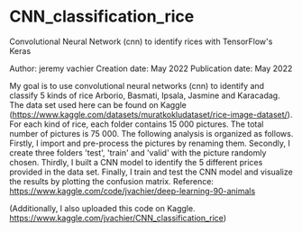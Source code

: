 # CNN_classification_rice

Convolutional Neural Network (cnn) to identify rices with TensorFlow's Keras 

Author: jeremy vachier 
Creation date: May 2022 
Publication date: May 2022 

My goal is to use convolutional neural networks (cnn) to identify and classify 5 kinds of rice Arborio, Basmati, Ipsala, Jasmine and Karacadag. The data set used here can be found on Kaggle (https://www.kaggle.com/datasets/muratkokludataset/rice-image-dataset/). For each kind of rice, each folder contains 15 000 pictures. The total number of pictures is 75 000. The following analysis is organized as follows. Firstly, I import and pre-process the pictures by renaming them. Secondly, I create three folders 'test', 'train' and 'valid' with the picture randomly chosen. Thirdly, I built a CNN model to identify the 5 different prices provided in the data set. Finally, I train and test the CNN model and visualize the results by plotting the confusion matrix.
Reference: 
https://www.kaggle.com/code/jvachier/deep-learning-90-animals

(Additionally, I also uploaded this code on Kaggle. https://www.kaggle.com/jvachier/CNN_classification_rice)

